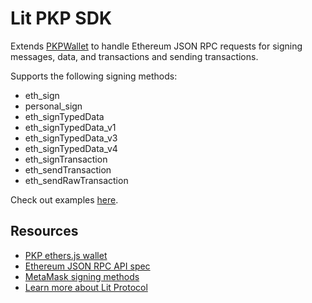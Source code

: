 # Lit PKP SDK

Extends [PKPWallet](https://github.com/LIT-Protocol/pkp-ethers/tree/master/packages/wallet) to handle Ethereum JSON RPC requests for signing messages, data, and transactions and sending transactions.

Supports the following signing methods:

- eth_sign
- personal_sign
- eth_signTypedData
- eth_signTypedData_v1
- eth_signTypedData_v3
- eth_signTypedData_v4
- eth_signTransaction
- eth_sendTransaction
- eth_sendRawTransaction

Check out examples [here](https://github.com/LIT-Protocol/lit-pkp-sdk/tree/main/examples).

## Resources

- [PKP ethers.js wallet](https://github.com/LIT-Protocol/pkp-ethers/tree/master/packages/wallet)
- [Ethereum JSON RPC API spec](https://ethereum.org/en/developers/docs/apis/json-rpc/#eth_sign)
- [MetaMask signing methods](https://docs.metamask.io/guide/signing-data.html#signing-data-with-metamask)
- [Learn more about Lit Protocol](https://developer.litprotocol.com/)

